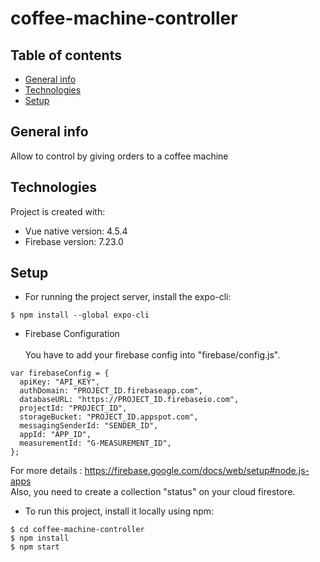 # coffee-machine-controller
## Table of contents
* [General info](#general-info)
* [Technologies](#technologies)
* [Setup](#setup)

## General info
Allow to control by giving orders to a coffee machine
	
## Technologies
Project is created with:
* Vue native version: 4.5.4
* Firebase version: 7.23.0

	
## Setup

* For running the project server, install the expo-cli:

```
$ npm install --global expo-cli
```
* Firebase Configuration <br> <br>
You have to add your firebase config into "firebase/config.js". <br> 

```
var firebaseConfig = {
  apiKey: "API_KEY",
  authDomain: "PROJECT_ID.firebaseapp.com",
  databaseURL: "https://PROJECT_ID.firebaseio.com",
  projectId: "PROJECT_ID",
  storageBucket: "PROJECT_ID.appspot.com",
  messagingSenderId: "SENDER_ID",
  appId: "APP_ID",
  measurementId: "G-MEASUREMENT_ID",
};
```

For more details : https://firebase.google.com/docs/web/setup#node.js-apps <br>
Also, you need to create a collection "status" on your cloud firestore.

* To run this project, install it locally using npm:

```
$ cd coffee-machine-controller
$ npm install
$ npm start
```
